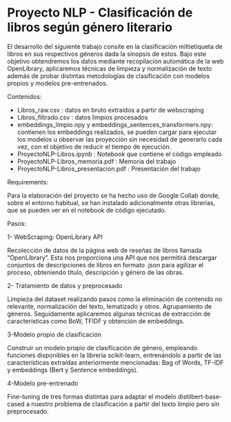 # Proyecto NLP - Clasificación de libros según género literario

El desarrollo del siguiente trabajo consite en la clasificación miltietiqueta de libros en sus respectivos géneros dada la sinopsis de estos. Bajo este objetivo obtendremos los datos mediante recopilación automática de la web OpenLibrary, aplicaremos técnicas de limpieza y normalización de texto además de probar distintas metodologías de clasificación con modelos propios y modelos pre-entrenados.

Contenidos:

  - Libros_raw.csv : datos en bruto extraídos a partir de webscraping
  - Libros_filtrado.csv : datos limpios procesados
  - embeddings_limpio.npy y embeddings_sentences_transformers.npy: contienen los embeddings realizados, se pueden cargar para ejecutar los modelos u observar las proyección sin necesidad de generarlo cada vez, con el objetivo de reducir el tiempo de ejecución.
  - ProyectoNLP-Libros.ipynb : Notebook que contiene el código empleado
  - ProyectoNLP-Libros_memoria.pdf : Memoria del trabajo
  - ProyectoNLP-Libros_presentacion.pdf : Presentación del trabajo

Requirements:

Para la elaboración del proyecto se ha hecho uso de Google Collab donde, sobre el entorno habitual, se han instalado adicionalmente otras librerías, que se pueden ver en el notebook de código ejecutado.

Pasos:

1- WebScraping: OpenLibrary API

Recolección de datos de la página web de reseñas de libros llamada “OpenLibrary”. Esta nos proporciona una API que nos permitirá descargar conjuntos de descripciones de libros en formato .json para agilizar el proceso, obteniendo título, descripción y género de las obras.

2- Tratamiento de datos y preprocesado

Limpieza del dataset realizando pasos como la eliminación de contenido no relevante, normalización del texto, lematizado y otros. Agrupamiento de géneros. Seguidamente aplicaremos algunas técnicas de extracción de características como BoW, TFIDF y obtención de embeddings.

3-Modelo propio de clasificación

Construir un modelo propio de clasificación de género, empleando funciones disponibles en la librería scikit-learn, entrenándolo a partir de las características extraídas anteriormente mencionadas: Bag of Words, TF-IDF y embeddings (Bert y Sentence embeddings).

4-Modelo pre-entrenado

Fine-tuning de tres formas distintas para adaptar el modelo distilbert-base-cased a nuestro problema de clasificación a partir del texto limpio pero sin preprocesado.



